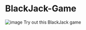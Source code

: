 # BlackJack-Game
![image](https://user-images.githubusercontent.com/62510989/226416084-0441245e-8f1a-4e16-a19a-a143c50fa427.png)
Try out this BlackJack game
